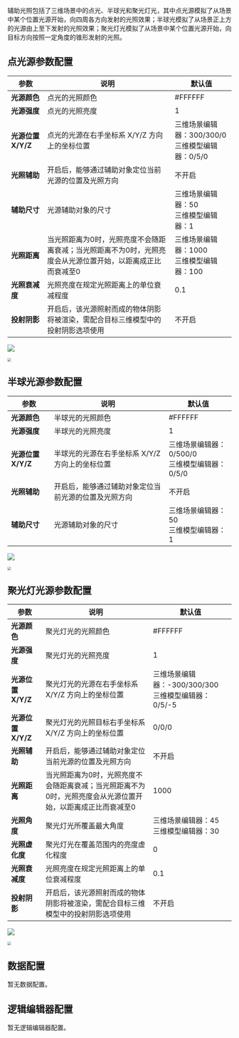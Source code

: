 辅助光照包括了三维场景中的点光、半球光和聚光灯光，其中点光源模拟了从场景中某个位置光源开始，向四周各方向发射的光照效果；半球光模拟了从场景正上方的光源由上至下发射的光照效果；聚光灯光模拟了从场景中某个位置光源开始，向目标方向按照一定角度的锥形发射的光照。

## 点光源参数配置
| 参数 | 说明 | 默认值 |
| --- | --- | --- |
| **光源颜色** | 点光的光照颜色 | #FFFFFF|
| **光源强度** | 点光的光照亮度 | 1 |
| **光源位置 X/Y/Z** | 点光的光源在右手坐标系 X/Y/Z 方向上的坐标位置 |三维场景编辑器：300/300/0 <br /> 三维模型编辑器：0/5/0|
| **光照辅助** | 开启后，能够通过辅助对象定位当前光源的位置及光照方向 | 不开启 |
| **辅助尺寸** | 光源辅助对象的尺寸 |三维场景编辑器：50 <br /> 三维模型编辑器：1 |
| **光照距离** | 当光照距离为0时，光照亮度不会随距离衰减；当光照距离不为0时，光照亮度会从光源位置开始，以距离成正比而衰减至0 | 三维场景编辑器：1000 <br /> 三维模型编辑器：100 |
| **光照衰减度** | 光照亮度在规定光照距离上的单位衰减程度 |0.1 |
| **投射阴影** | 开启后，该光源照射而成的物体阴影将被渲染，需配合目标三维模型中的投射阴影选项使用 | 不开启 |

![](https://qcloudimg.tencent-cloud.cn/raw/605ca925eeab0d613033e8b549a551de.jpg)

<img src="https://qcloudimg.tencent-cloud.cn/raw/cfeae70c6fcaccb289764914ac21e53c.jpg"  style="zoom:50%;">

## 半球光源参数配置
| 参数 | 说明 | 默认值 |
| --- | --- | --- |
| **光源颜色** | 半球光的光照颜色 |#FFFFFF |
| **光源强度** | 半球光的光照亮度 | 1 |
| **光源位置X/Y/Z** | 半球光的光源在右手坐标系 X/Y/Z 方向上的坐标位置 | 三维场景编辑器：0/500/0 <br />  三维模型编辑器：0/5/0|
| **光照辅助** | 开启后，能够通过辅助对象定位当前光源的位置及光照方向 |不开启|
| **辅助尺寸** | 光源辅助对象的尺寸 | 三维场景编辑器：50<br /> 三维模型编辑器：1 |

![](https://qcloudimg.tencent-cloud.cn/raw/aff84f9ec7a6cbfb38b600ffacdbe34d.jpg)

<img src="https://qcloudimg.tencent-cloud.cn/raw/e6a455aa3bf42f8013d2a5aa419c8f49.jpg"  style="zoom:50%;">

## 聚光灯光源参数配置
| 参数 | 说明 | 默认值 |
| --- | --- | --- |
| **光源颜色** | 聚光灯光的光照颜色 |#FFFFFF |
| **光源强度** | 聚光灯光的光照亮度 | 1 |
| **光源位置 X/Y/Z** | 聚光灯光的光源在右手坐标系 X/Y/Z 方向上的坐标位置 | 三维场景编辑器：-300/300/300 <br />  三维模型编辑器：0/5/-5|
| **光源位置 X/Y/Z** | 聚光灯光的光照目标右手坐标系 X/Y/Z 方向上的坐标位置 | 0/0/0|
| **光照辅助** | 开启后，能够通过辅助对象定位当前光源的位置及光照方向 |不开启|
| **光照距离** | 当光照距离为0时，光照亮度不会随距离衰减；当光照距离不为0时，光照亮度会从光源位置开始，以距离成正比而衰减至0 | 1000 |
| **光照角度** | 聚光灯光所覆盖最大角度 |三维场景编辑器：45<br /> 三维模型编辑器：30 |
| **光照虚化度** | 聚光灯光在覆盖范围内的亮度虚化程度 | 0 |
| **光照衰减度** | 光照亮度在规定光照距离上的单位衰减程度 | 0.1|
| **投射阴影** | 开启后，该光源照射而成的物体阴影将被渲染，需配合目标三维模型中的投射阴影选项使用 |不开启|

![](https://qcloudimg.tencent-cloud.cn/raw/a7618e37cbeef67cf912b5398f8f27ed.jpg)

<img src="https://qcloudimg.tencent-cloud.cn/raw/18379715237f9ff64f25a84150b56fe2.jpg"  style="zoom:50%;">

## 数据配置
暂无数据配置。

## 逻辑编辑器配置
暂无逻辑编辑器配置。
